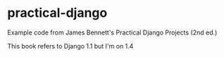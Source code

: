 practical-django
================

Example code from James Bennett's Practical Django Projects (2nd ed.)

This book refers to Django 1.1 but I'm on 1.4
